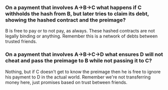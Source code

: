 ### On a payment that involves A->B->C what happens if C withholds the hash from B, but later tries to claim its debt, showing the hashed contract and the preimage?

B is free to pay or to not pay, as always. These hashed contracts are not legally binding or anything. Remember this is a network of debts between trusted friends.

### On a payment that involves A->B->C->D what ensures D will not cheat and pass the preimage to B while not passing it to C?

Nothing, but if C doesn't get to know the preimage then he is free to ignore his payment to D in the actual world. Remember we're not transferring money here, just promises based on trust between friends.
